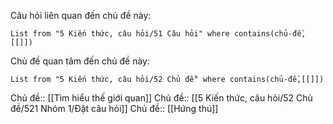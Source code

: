 Câu hỏi liên quan đến chủ đề này:
```dataview
List from "5 Kiến thức, câu hỏi/51 Câu hỏi" where contains(chủ-đề,[[]]) 
```

Chủ đề quan tâm đến chủ đề này:
```dataview
List from "5 Kiến thức, câu hỏi/52 Chủ đề" where contains(chủ-đề,[[]]) 
```
Chủ đề:: [[Tìm hiểu thế giới quan]]
Chủ đề:: [[5 Kiến thức, câu hỏi/52 Chủ đề/521 Nhóm 1/Đặt câu hỏi]]
Chủ đề:: [[Hứng thú]]